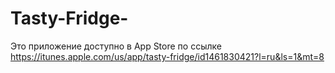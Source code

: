# Tasty-Fridge-
Это приложение доступно в App Store по ссылке https://itunes.apple.com/us/app/tasty-fridge/id1461830421?l=ru&ls=1&mt=8
